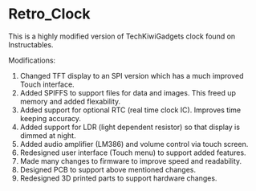 # Retro_Clock
This is a highly modified version of TechKiwiGadgets clock found on Instructables.

Modifications:
1. Changed TFT display to an SPI version which has a much improved Touch interface.
2. Added SPIFFS to support files for data and images. This freed up memory and added flexability.
3. Added support for optional RTC (real time clock IC). Improves time keeping accuracy.
4. Added support for LDR (light dependent resistor) so that display is dimmed at night.
5. Added audio amplifier (LM386) and volume control via touch screen.
6. Redesigned user interface (Touch menu) to support added features.
7. Made many changes to firmware to improve speed and readability. 
8. Designed PCB to support above mentioned changes.
9. Redesigned 3D printed parts to support hardware changes.
